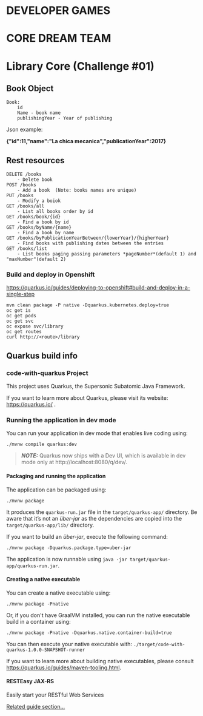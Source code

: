 # DEVELOPER GAMES
# CORE DREAM TEAM
# Library Core (Challenge #01)
## Book Object 
    Book:
        id 
        Name - book name
        publishingYear - Year of publishing

Json example:

**{"id":11,"name":"La chica mecanica","publicationYear":2017}**

## Rest resources

    DELETE /books 
        - Delete book 
    POST /books   
        - Add a book  (Note: books names are unique)
    PUT /books
        - Modify a boiok
    GET /books/all
        - List all books order by id
    GET /books/book/{id}
        - Find a book by id
    GET /books/byName/{name}
        - Find a book by name
    GET /books/byPublicationYearBetween/{lowerYear}/{higherYear}
        - Find books with publishing dates between the entries
    GET /books/list
        - List books paging passing parameters *pageNumber*(default 1) and  "maxNumber"(default 2)

### Build and deploy in Openshift
https://quarkus.io/guides/deploying-to-openshift#build-and-deploy-in-a-single-step  

    mvn clean package -P native -Dquarkus.kubernetes.deploy=true  
    oc get is  
    oc get pods   
    oc get svc  
    oc expose svc/library   
    oc get routes    
    curl http://<route>/library    

## Quarkus build info
### code-with-quarkus Project

This project uses Quarkus, the Supersonic Subatomic Java Framework.

If you want to learn more about Quarkus, please visit its website: https://quarkus.io/ .

### Running the application in dev mode

You can run your application in dev mode that enables live coding using:
```shell script
./mvnw compile quarkus:dev
```

> **_NOTE:_**  Quarkus now ships with a Dev UI, which is available in dev mode only at http://localhost:8080/q/dev/.

#### Packaging and running the application

The application can be packaged using:
```shell script
./mvnw package
```
It produces the `quarkus-run.jar` file in the `target/quarkus-app/` directory.
Be aware that it’s not an _über-jar_ as the dependencies are copied into the `target/quarkus-app/lib/` directory.

If you want to build an _über-jar_, execute the following command:
```shell script
./mvnw package -Dquarkus.package.type=uber-jar
```

The application is now runnable using `java -jar target/quarkus-app/quarkus-run.jar`.

#### Creating a native executable

You can create a native executable using: 
```shell script
./mvnw package -Pnative
```

Or, if you don't have GraalVM installed, you can run the native executable build in a container using: 
```shell script
./mvnw package -Pnative -Dquarkus.native.container-build=true
```

You can then execute your native executable with: `./target/code-with-quarkus-1.0.0-SNAPSHOT-runner`

If you want to learn more about building native executables, please consult https://quarkus.io/guides/maven-tooling.html.


#### RESTEasy JAX-RS

Easily start your RESTful Web Services

[Related guide section...](https://quarkus.io/guides/getting-started#the-jax-rs-resources)

